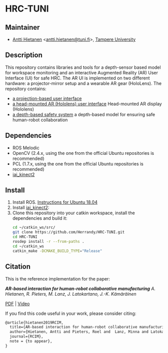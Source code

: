 # HRC-TUNI
## Maintainer
- [Antti Hietanen](https://research.tuni.fi/vision/) <<antti.hietanen@tuni.fi>>, [Tampere University](https://www.tuni.fi/en)


## Description
This repository contains libraries and tools for a depth-sensor based model for workspace monitoring and an interactive Augmented Reality (AR) User Interface (UI) for safe HRC. The AR UI is implemented on two different hardware: a projector-mirror setup and a wearable AR gear (HoloLens). 
The repository contains:
- [a projection-based user interface](kinect2_calibration)
- [a head-mounted AR (Hololens) user interface](kinect2_registration) Head-mounted AR display (Hololens) 
- [a depth-based safety system](kinect2_bridge) a depth-based model for ensuring safe human-robot collaboration

## Dependencies
- ROS Melodic
- OpenCV (2.4.x, using the one from the official Ubuntu repositories is recommended)
- PCL (1.7.x, using the one from the official Ubuntu repositories is recommended)
- [iai_kinect2](https://github.com/code-iai/iai_kinect2)

## Install

1. Install ROS. [Instructions for Ubuntu 18.04](http://wiki.ros.org/melodic/Installation/Ubuntu)
2. Install [iai_kinect2](https://github.com/code-iai/iai_kinect2):
3. Clone this repository into your catkin workspace, install the dependencies and build it:
    ```bash
    cd ~/catkin_ws/src/
    git clone https://github.com/Herrandy/HRC-TUNI.git
    cd HRC-TUNI
    rosdep install -r --from-paths .
    cd ~/catkin_ws
    catkin_make -DCMAKE_BUILD_TYPE="Release"
    ```
## Citation
This is the reference implementation for the paper:

**_AR-based interaction for human-robot collaborative manufacturing_** _A. Hietanen, R. Pieters, M. Lanz, J. Latokartano, J.-K. Kämäräinen_ 

[PDF](https://arxiv.org/pdf/1803.09956.pdf) | [Video](http://vpg.cs.princeton.edu/)


If you find this code useful in your work, please consider citing:
```tex
@article{hietanen2019RCIM,
  title={AR-based interaction for human-robot collaborative manufacturing},
  author={Hietanen, Antti and Pieters, Roel and  Lanz, Minna and Latokartano, Jyrki and K{\"a}m{\"a}r{\"a}inen, J.-K},
  journal={RCIM},
  note = {to appear},
}
```
